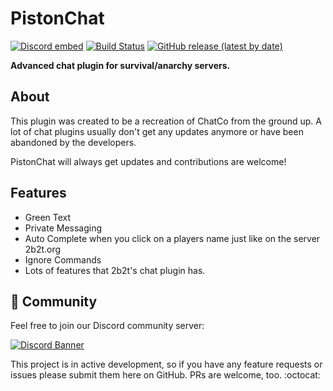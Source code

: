 # PistonChat
[![Discord embed](https://discordapp.com/api/guilds/739784741124833301/embed.png)](https://discord.gg/CDrcxzH)
[![Build Status](https://ci.codemc.io/buildStatus/icon?job=AlexProgrammerDE%2FPistonChat)](https://ci.codemc.io/job/AlexProgrammerDE/job/PistonChat/)
[![GitHub release (latest by date)](https://img.shields.io/github/v/release/AlexProgrammerDE/PistonChat)](https://github.com/AlexProgrammerDE/PistonChat/releases)

**Advanced chat plugin for survival/anarchy servers.**

## About
This plugin was created to be a recreation of ChatCo from the ground up.
A lot of chat plugins usually don't get any updates anymore or have been abandoned by the developers. 

PistonChat will always get updates and contributions are welcome!

## Features
* Green Text
* Private Messaging
* Auto Complete when you click on a players name just like on the server 2b2t.org
* Ignore Commands
* Lots of features that 2b2t's chat plugin has.

## 🌈 Community

Feel free to join our Discord community server:

[![Discord Banner](https://discord.com/api/guilds/739784741124833301/widget.png?style=banner2)](https://discord.gg/CDrcxzH)

This project is in active development, so if you have any feature requests or issues please submit them here on GitHub. PRs are welcome, too. :octocat:
